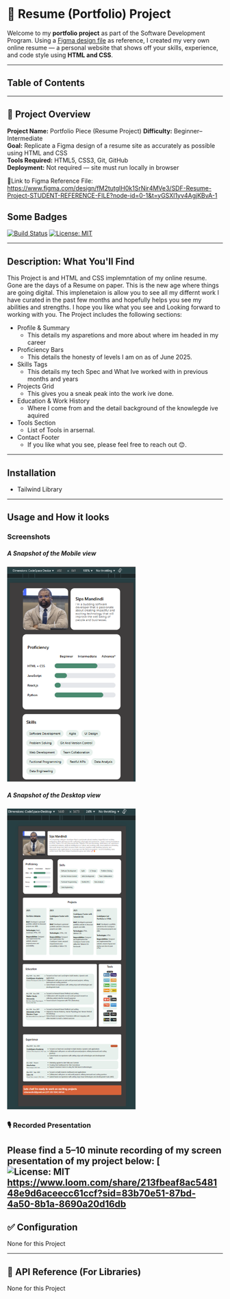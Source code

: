 # 💼 Resume (Portfolio) Project

Welcome to my **portfolio project** as part of the Software Development Program. Using a [Figma design file](https://www.figma.com/design/fM2tutgIH0k1SrNir4MVe3/SDF-Resume-Project-STUDENT-REFERENCE-FILE?node-id=0-1&t=yGSXI1yv4AgjKBvA-1) as reference, I created my very own online resume — a personal website that shows off your skills, experience, and code style using **HTML and CSS**.

---

## Table of Contents

---

## 📌 Project Overview

**Project Name:** Portfolio Piece (Resume Project)
**Difficulty:** Beginner–Intermediate  
**Goal:** Replicate a Figma design of a resume site as accurately as possible using HTML and CSS  
**Tools Required:** HTML5, CSS3, Git, GitHub  
**Deployment:** Not required — site must run locally in browser

 🎨Link to Figma Reference File: https://www.figma.com/design/fM2tutgIH0k1SrNir4MVe3/SDF-Resume-Project-STUDENT-REFERENCE-FILE?node-id=0-1&t=yGSXI1yv4AgjKBvA-1

## Some Badges

[![Build Status](https://travis-ci.org/username/project.svg?branch=master)](https://travis-ci.org/username/project)
[![License: MIT](https://img.shields.io/badge/License-MIT-yellow.svg)](https://opensource.org/licenses/MIT)

---

## Description: What You'll Find

This Project is and HTML and CSS implemntation of my online resume. Gone are the days of a Resume on paper. This is the new age where things are going digital. This implenetaion is allow you to see all my differnt work I have curated in the past few months and hopefully helps you see my abilities and strengths. I hope you like what you see and Looking forward to working with you. 
The Project includes the following sections:

- Profile & Summary
    - This details my asparetions and more about where im headed in my career
- Proficiency Bars
    - This details the honesty of levels I am on as of June 2025.
- Skills Tags
    - This details my tech Spec and What Ive worked with in previous months and years
- Projects Grid
    - This gives you a sneak peak into the work ive done.
- Education & Work History
    - Where I come from and the detail background of the knowlegde ive aquired
- Tools Section
    - List of Tools in arsernal.
- Contact Footer
    - If you like what you see, please feel free to reach out 😊.

---

## Installation
- Tailwind Library

---

## Usage and How it looks

###  Screenshots

##### **A Snapshot of the Mobile view**

<img src="image/Screenshot of Mobile view.png" alt="Sips Mobile first view" width="300" height="500" >

##### **A Snapshot of the Desktop view**

<img src="image/Screenshot of Desktop view.png" alt="Sips Mobile first view" width="300" height="700" >

### 🎙️ Recorded Presentation 
Please find a **5–10 minute** recording of my screen presentation of my project below: 
[![License: MIT](https://www.loom.com/share/213fbeaf8ac548148e9d6aceecc61ccf?sid=83b70e51-87bd-4a50-8b1a-8690a20d16db)
https://www.loom.com/share/213fbeaf8ac548148e9d6aceecc61ccf?sid=83b70e51-87bd-4a50-8b1a-8690a20d16db
---

## ✅ Configuration
None for this Project

---

## 🧰 API Reference (For Libraries)
None for this Project
